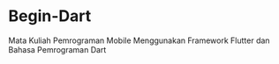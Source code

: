 # Begin-Dart
Mata Kuliah Pemrograman Mobile 
Menggunakan Framework Flutter dan Bahasa Pemrograman Dart
